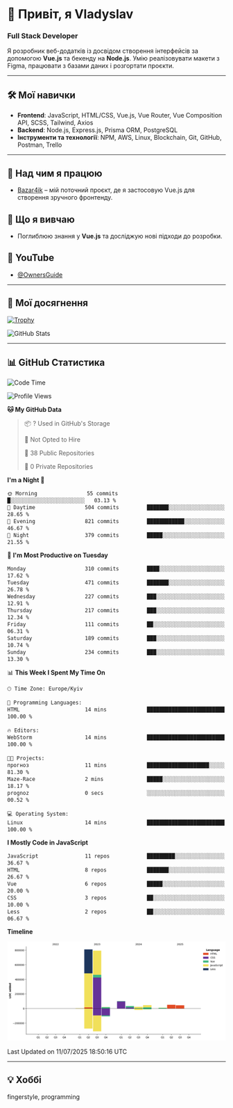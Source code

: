 # 👋 Привіт, я Vladyslav  
### Full Stack Developer  

Я розробник веб-додатків із досвідом створення інтерфейсів за допомогою **Vue.js** та бекенду на **Node.js**. Умію реалізовувати макети з Figma, працювати з базами даних і розгортати проєкти.

---

## 🛠 Мої навички  
- **Frontend**: JavaScript, HTML/CSS, Vue.js, Vue Router, Vue Composition API, SCSS, Tailwind, Axios  
- **Backend**: Node.js, Express.js, Prisma ORM, PostgreSQL  
- **Інструменти та технології**: NPM, AWS, Linux, Blockchain, Git, GitHub, Postman, Trello  

---

## 🔭 Над чим я працюю  
- [Bazar4ik](https://github.com/owner6/bazar4ik-front) – мій поточний проєкт, де я застосовую Vue.js для створення зручного фронтенду.

## 🌱 Що я вивчаю  
- Поглиблюю знання у **Vue.js** та досліджую нові підходи до розробки.

## 🎥 YouTube  
- [@OwnersGuide](https://www.youtube.com/@OwnersGuide-)
  
---

## 🌟 Мої досягнення  
[![Trophy](https://github-profile-trophy.vercel.app/?username=owner6&theme=default)](https://github.com/ryo-ma/github-profile-trophy)

<div align="left">
  <img src="https://github-readme-stats.vercel.app/api?username=owner6&show_icons=true&theme=default" alt="GitHub Stats"/>
</div>

---

## 📊 GitHub Статистика  
<!--START_SECTION:waka-->
![Code Time](http://img.shields.io/badge/Code%20Time-54%20hrs%2045%20mins-blue)

![Profile Views](http://img.shields.io/badge/Profile%20Views-0-blue)

**🐱 My GitHub Data** 

> 📦 ? Used in GitHub's Storage 
 > 
> 🚫 Not Opted to Hire
 > 
> 📜 38 Public Repositories 
 > 
> 🔑 0 Private Repositories 
 > 
**I'm a Night 🦉** 

```text
🌞 Morning                55 commits          █░░░░░░░░░░░░░░░░░░░░░░░░   03.13 % 
🌆 Daytime                504 commits         ███████░░░░░░░░░░░░░░░░░░   28.65 % 
🌃 Evening                821 commits         ████████████░░░░░░░░░░░░░   46.67 % 
🌙 Night                  379 commits         █████░░░░░░░░░░░░░░░░░░░░   21.55 % 
```
📅 **I'm Most Productive on Tuesday** 

```text
Monday                   310 commits         ████░░░░░░░░░░░░░░░░░░░░░   17.62 % 
Tuesday                  471 commits         ███████░░░░░░░░░░░░░░░░░░   26.78 % 
Wednesday                227 commits         ███░░░░░░░░░░░░░░░░░░░░░░   12.91 % 
Thursday                 217 commits         ███░░░░░░░░░░░░░░░░░░░░░░   12.34 % 
Friday                   111 commits         ██░░░░░░░░░░░░░░░░░░░░░░░   06.31 % 
Saturday                 189 commits         ███░░░░░░░░░░░░░░░░░░░░░░   10.74 % 
Sunday                   234 commits         ███░░░░░░░░░░░░░░░░░░░░░░   13.30 % 
```


📊 **This Week I Spent My Time On** 

```text
🕑︎ Time Zone: Europe/Kyiv

💬 Programming Languages: 
HTML                     14 mins             █████████████████████████   100.00 % 

🔥 Editors: 
WebStorm                 14 mins             █████████████████████████   100.00 % 

🐱‍💻 Projects: 
прогноз                  11 mins             ████████████████████░░░░░   81.30 % 
Maze-Race                2 mins              █████░░░░░░░░░░░░░░░░░░░░   18.17 % 
prognoz                  0 secs              ░░░░░░░░░░░░░░░░░░░░░░░░░   00.52 % 

💻 Operating System: 
Linux                    14 mins             █████████████████████████   100.00 % 
```

**I Mostly Code in JavaScript** 

```text
JavaScript               11 repos            █████████░░░░░░░░░░░░░░░░   36.67 % 
HTML                     8 repos             ███████░░░░░░░░░░░░░░░░░░   26.67 % 
Vue                      6 repos             █████░░░░░░░░░░░░░░░░░░░░   20.00 % 
CSS                      3 repos             ██░░░░░░░░░░░░░░░░░░░░░░░   10.00 % 
Less                     2 repos             ██░░░░░░░░░░░░░░░░░░░░░░░   06.67 % 
```



**Timeline**

![Lines of Code chart](https://raw.githubusercontent.com/owner6/owner6/main/assets/bar_graph.png)


 Last Updated on 11/07/2025 18:50:16 UTC
<!--END_SECTION:waka-->




---

## 💡 Хоббі  
fingerstyle, programming  

